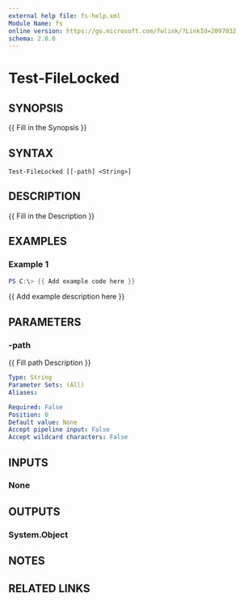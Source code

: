 ```yaml
---
external help file: fs-help.xml
Module Name: fs
online version: https://go.microsoft.com/fwlink/?LinkId=2097032
schema: 2.0.0
---
```


# Test-FileLocked

## SYNOPSIS
{{ Fill in the Synopsis }}

## SYNTAX

```
Test-FileLocked [[-path] <String>]
```

## DESCRIPTION
{{ Fill in the Description }}

## EXAMPLES

### Example 1
```powershell
PS C:\> {{ Add example code here }}
```

{{ Add example description here }}

## PARAMETERS

### -path
{{ Fill path Description }}

```yaml
Type: String
Parameter Sets: (All)
Aliases:

Required: False
Position: 0
Default value: None
Accept pipeline input: False
Accept wildcard characters: False
```

## INPUTS

### None

## OUTPUTS

### System.Object
## NOTES

## RELATED LINKS
